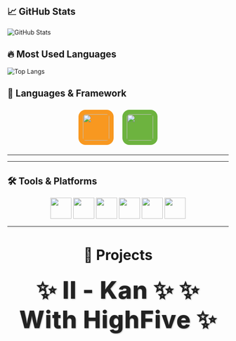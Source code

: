 ## 📈 GitHub Stats

![GitHub Stats](https://github-readme-stats.vercel.app/api?username=KDWorld81&show_icons=true&count_private=true&hide=prs&theme=solarized-dark)

## 🔥 Most Used Languages
![Top Langs](https://github-readme-stats.vercel.app/api/top-langs/?username=KDWorld81&langs_count=5&theme=solarized-dark)

<h2>🌟 Languages & Framework</h2>
<div align="center">
  <img src="https://cdn.jsdelivr.net/gh/devicons/devicon/icons/java/java-original.svg" width="60" style="background-color:#f89820; padding:10px; border-radius:20%; margin:8px;" />
  
  <img src="https://cdn.jsdelivr.net/gh/devicons/devicon/icons/spring/spring-original.svg" width="60" style="background-color:#6DB33F; padding:10px; border-radius:20%; margin:8px;" />
</div>

---


---
## 🛠️ Tools & Platforms

<p align="center">
  <img src="https://cdn.jsdelivr.net/gh/devicons/devicon/icons/notion/notion-original.svg" width="48" height="48"/>
  <img src="https://cdn.jsdelivr.net/gh/devicons/devicon/icons/intellij/intellij-original.svg" width="48" height="48"/>
  <img src="https://cdn.jsdelivr.net/gh/devicons/devicon/icons/vscode/vscode-original.svg" width="48" height="48"/>
  <img src="https://cdn.jsdelivr.net/gh/devicons/devicon/icons/visualstudio/visualstudio-plain.svg" width="48" height="48"/>
  <img src="https://cdn.jsdelivr.net/gh/devicons/devicon/icons/git/git-original.svg" width="48" height="48"/>
  <img src="https://cdn.jsdelivr.net/gh/devicons/devicon/icons/github/github-original-wordmark.svg" width="48" height="48" />




</p>



---



<h2 style="text-align:center; font-size: 2rem;">🚧 Projects</h2>


<p align="center">
  <strong>
    <span style="font-size: 3.4rem; font-weight: 800; color: #222; letter-spacing: 1px; text-shadow: 1px 1px 3px rgba(0,0,0,0.3);">
      ✨ Il - Kan ✨
    ✨ With HighFive ✨
    </span>
  </strong>
</p>


